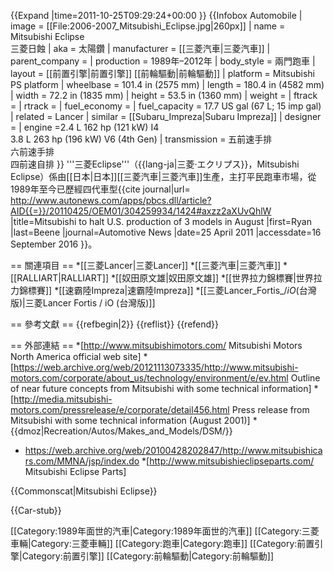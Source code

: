 {{Expand |time=2011-10-25T09:29:24+00:00 }}
{{Infobox Automobile
 | image            = [[File:2006-2007_Mitsubishi_Eclipse.jpg|260px]]
 | name             = Mitsubishi Eclipse<br />三菱日蝕
 | aka              = 太陽鑽
 | manufacturer     = [[三菱汽車|三菱汽車]]
 | parent_company   = 
 | production       = 1989年–2012年
 | body_style       = 兩門跑車
 | layout           = [[前置引擎|前置引擎]] [[前輪驅動|前輪驅動]]
 | platform         = Mitsubishi PS platform
| wheelbase      = 101.4 in (2575 mm)
| length         = 180.4 in (4582 mm)
| width          = 72.2 in (1835 mm)
| height         = 53.5 in (1360 mm)
| weight         = 
| ftrack         = 
| rtrack         = 
| fuel_economy   = 
| fuel_capacity  = 17.7 US gal (67 L; 15 imp gal)
| related        = Lancer
| similar        = [[Subaru_Impreza|Subaru Impreza]]
| designer       = 
| engine           =2.4 L 162 hp (121 kW) I4<br />
3.8 L 263 hp (196 kW) V6 (4th Gen)
| transmission     = 五前速手排<br />六前速手排<br />四前速自排
}}
'''三菱Eclipse'''（{{lang-ja|三菱·エクリプス}}，Mitsubishi Eclipse）係由[[日本|日本]][[三菱汽車|三菱汽車]]生產，主打平民跑車市場，從1989年至今已歷經四代車型<ref name="ToHaltProduction">{{cite journal|url= http://www.autonews.com/apps/pbcs.dll/article?AID{{=}}/20110425/OEM01/304259934/1424#axzz2aXUvQhlW |title=Mitsubishi to halt U.S. production of 3 models in August |first=Ryan |last=Beene |journal=Automotive News |date=25 April 2011 |accessdate=16 September 2016 }}</ref>。

== 關連項目 ==
*[[三菱Lancer|三菱Lancer]]
*[[三菱汽車|三菱汽車]]
*[[RALLIART|RALLIART]]
*[[奴田原文雄|奴田原文雄]]
*[[世界拉力錦標賽|世界拉力錦標賽]]
*[[速霸陸Impreza|速霸陸Impreza]]
*[[三菱Lancer_Fortis_/_iO_(台灣版)|三菱Lancer Fortis / iO (台灣版)]]

== 參考文獻 ==
{{refbegin|2}}
{{reflist}}
{{refend}}

== 外部連結 ==
*[http://www.mitsubishimotors.com/ Mitsubishi Motors North America official web site]
*[https://web.archive.org/web/20121113073335/http://www.mitsubishi-motors.com/corporate/about_us/technology/environment/e/ev.html Outline of near future concepts from Mitsubishi with some technical information]
*[http://media.mitsubishi-motors.com/pressrelease/e/corporate/detail456.html Press release from Mitsubishi with some technical information (August 2001)]
*{{dmoz|Recreation/Autos/Makes_and_Models/DSM/}}
* https://web.archive.org/web/20100428202847/http://www.mitsubishicars.com/MMNA/jsp/index.do
*[http://www.mitsubishieclipseparts.com/ Mitsubishi Eclipse Parts]

{{Commonscat|Mitsubishi Eclipse}}

{{Car-stub}}

[[Category:1989年面世的汽車|Category:1989年面世的汽車]]
[[Category:三菱車輛|Category:三菱車輛]]
[[Category:跑車|Category:跑車]]
[[Category:前置引擎|Category:前置引擎]]
[[Category:前輪驅動|Category:前輪驅動]]